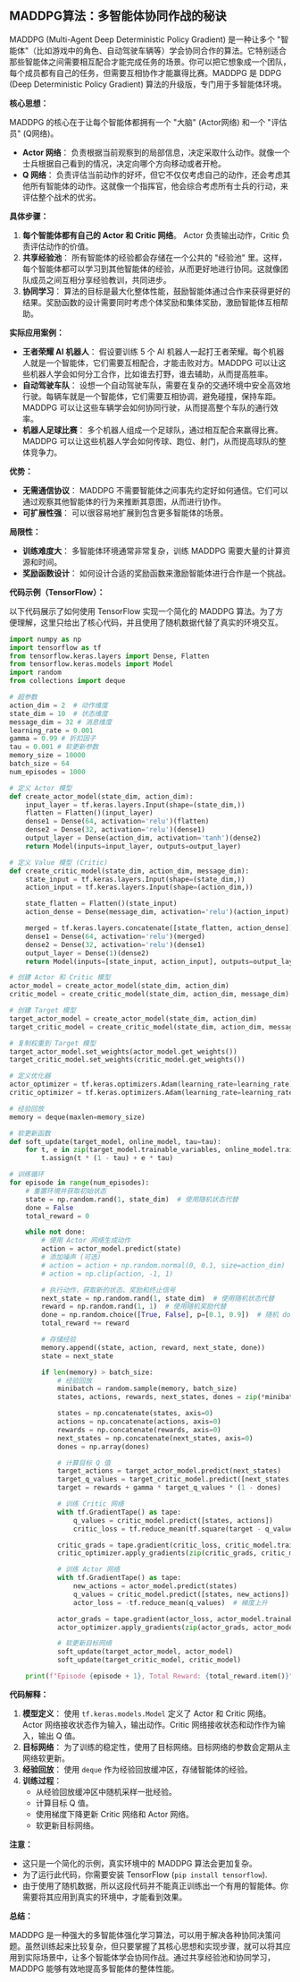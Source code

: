 ## MADDPG算法：多智能体协同作战的秘诀

MADDPG (Multi-Agent Deep Deterministic Policy Gradient) 是一种让多个 "智能体"（比如游戏中的角色、自动驾驶车辆等）学会协同合作的算法。它特别适合那些智能体之间需要相互配合才能完成任务的场景。你可以把它想象成一个团队，每个成员都有自己的任务，但需要互相协作才能赢得比赛。MADDPG 是 DDPG (Deep Deterministic Policy Gradient) 算法的升级版，专门用于多智能体环境。

**核心思想：**

MADDPG 的核心在于让每个智能体都拥有一个 "大脑" (Actor网络) 和一个 "评估员" (Q网络)。

*   **Actor 网络**： 负责根据当前观察到的局部信息，决定采取什么动作。就像一个士兵根据自己看到的情况，决定向哪个方向移动或者开枪。
*   **Q 网络**： 负责评估当前动作的好坏，但它不仅仅考虑自己的动作，还会考虑其他所有智能体的动作。这就像一个指挥官，他会综合考虑所有士兵的行动，来评估整个战术的优劣。

**具体步骤：**

1.  **每个智能体都有自己的 Actor 和 Critic 网络**。 Actor 负责输出动作，Critic 负责评估动作的价值。
2.  **共享经验池**： 所有智能体的经验都会存储在一个公共的 "经验池" 里。这样，每个智能体都可以学习到其他智能体的经验，从而更好地进行协同。这就像团队成员之间互相分享经验教训，共同进步。
3.  **协同学习**： 算法的目标是最大化整体性能，鼓励智能体通过合作来获得更好的结果。奖励函数的设计需要同时考虑个体奖励和集体奖励，激励智能体互相帮助。

**实际应用案例：**

*   **王者荣耀 AI 机器人**： 假设要训练 5 个 AI 机器人一起打王者荣耀。每个机器人就是一个智能体，它们需要互相配合，才能击败对方。MADDPG 可以让这些机器人学会如何分工合作，比如谁去打野，谁去辅助，从而提高胜率。
*   **自动驾驶车队**： 设想一个自动驾驶车队，需要在复杂的交通环境中安全高效地行驶。每辆车就是一个智能体，它们需要互相协调，避免碰撞，保持车距。MADDPG 可以让这些车辆学会如何协同行驶，从而提高整个车队的通行效率。
*   **机器人足球比赛**： 多个机器人组成一个足球队，通过相互配合来赢得比赛。MADDPG 可以让这些机器人学会如何传球、跑位、射门，从而提高球队的整体竞争力。

**优势：**

*   **无需通信协议**： MADDPG 不需要智能体之间事先约定好如何通信。它们可以通过观察其他智能体的行为来推断其意图，从而进行协作。
*   **可扩展性强**： 可以很容易地扩展到包含更多智能体的场景。

**局限性：**

*   **训练难度大**： 多智能体环境通常非常复杂，训练 MADDPG 需要大量的计算资源和时间。
*   **奖励函数设计**： 如何设计合适的奖励函数来激励智能体进行合作是一个挑战。

**代码示例（TensorFlow）：**

以下代码展示了如何使用 TensorFlow 实现一个简化的 MADDPG 算法。为了方便理解，这里只给出了核心代码，并且使用了随机数据代替了真实的环境交互。

```python
import numpy as np
import tensorflow as tf
from tensorflow.keras.layers import Dense, Flatten
from tensorflow.keras.models import Model
import random
from collections import deque

# 超参数
action_dim = 2  # 动作维度
state_dim = 10  # 状态维度
message_dim = 32 # 消息维度
learning_rate = 0.001
gamma = 0.99 # 折扣因子
tau = 0.001 # 软更新参数
memory_size = 10000
batch_size = 64
num_episodes = 1000

# 定义 Actor 模型
def create_actor_model(state_dim, action_dim):
    input_layer = tf.keras.layers.Input(shape=(state_dim,))
    flatten = Flatten()(input_layer)
    dense1 = Dense(64, activation='relu')(flatten)
    dense2 = Dense(32, activation='relu')(dense1)
    output_layer = Dense(action_dim, activation='tanh')(dense2)
    return Model(inputs=input_layer, outputs=output_layer)

# 定义 Value 模型 (Critic)
def create_critic_model(state_dim, action_dim, message_dim):
    state_input = tf.keras.layers.Input(shape=(state_dim,))
    action_input = tf.keras.layers.Input(shape=(action_dim,))

    state_flatten = Flatten()(state_input)
    action_dense = Dense(message_dim, activation='relu')(action_input)

    merged = tf.keras.layers.concatenate([state_flatten, action_dense])
    dense1 = Dense(64, activation='relu')(merged)
    dense2 = Dense(32, activation='relu')(dense1)
    output_layer = Dense(1)(dense2)
    return Model(inputs=[state_input, action_input], outputs=output_layer)

# 创建 Actor 和 Critic 模型
actor_model = create_actor_model(state_dim, action_dim)
critic_model = create_critic_model(state_dim, action_dim, message_dim)

# 创建 Target 模型
target_actor_model = create_actor_model(state_dim, action_dim)
target_critic_model = create_critic_model(state_dim, action_dim, message_dim)

# 复制权重到 Target 模型
target_actor_model.set_weights(actor_model.get_weights())
target_critic_model.set_weights(critic_model.get_weights())

# 定义优化器
actor_optimizer = tf.keras.optimizers.Adam(learning_rate=learning_rate)
critic_optimizer = tf.keras.optimizers.Adam(learning_rate=learning_rate)

# 经验回放
memory = deque(maxlen=memory_size)

# 软更新函数
def soft_update(target_model, online_model, tau=tau):
    for t, e in zip(target_model.trainable_variables, online_model.trainable_variables):
        t.assign(t * (1 - tau) + e * tau)

# 训练循环
for episode in range(num_episodes):
    # 重置环境并获取初始状态
    state = np.random.rand(1, state_dim)  # 使用随机状态代替
    done = False
    total_reward = 0

    while not done:
        # 使用 Actor 网络生成动作
        action = actor_model.predict(state)
        # 添加噪声 (可选)
        # action = action + np.random.normal(0, 0.1, size=action_dim)
        # action = np.clip(action, -1, 1)

        # 执行动作，获取新的状态、奖励和终止信号
        next_state = np.random.rand(1, state_dim)  # 使用随机状态代替
        reward = np.random.rand(1, 1)  # 使用随机奖励代替
        done = np.random.choice([True, False], p=[0.1, 0.9])  # 随机 done 值
        total_reward += reward

        # 存储经验
        memory.append((state, action, reward, next_state, done))
        state = next_state

        if len(memory) > batch_size:
            # 经验回放
            minibatch = random.sample(memory, batch_size)
            states, actions, rewards, next_states, dones = zip(*minibatch)

            states = np.concatenate(states, axis=0)
            actions = np.concatenate(actions, axis=0)
            rewards = np.concatenate(rewards, axis=0)
            next_states = np.concatenate(next_states, axis=0)
            dones = np.array(dones)

            # 计算目标 Q 值
            target_actions = target_actor_model.predict(next_states)
            target_q_values = target_critic_model.predict([next_states, target_actions])
            target = rewards + gamma * target_q_values * (1 - dones)

            # 训练 Critic 网络
            with tf.GradientTape() as tape:
                q_values = critic_model.predict([states, actions])
                critic_loss = tf.reduce_mean(tf.square(target - q_values))

            critic_grads = tape.gradient(critic_loss, critic_model.trainable_variables)
            critic_optimizer.apply_gradients(zip(critic_grads, critic_model.trainable_variables))

            # 训练 Actor 网络
            with tf.GradientTape() as tape:
                new_actions = actor_model.predict(states)
                q_values = critic_model.predict([states, new_actions])
                actor_loss = -tf.reduce_mean(q_values)  # 梯度上升

            actor_grads = tape.gradient(actor_loss, actor_model.trainable_variables)
            actor_optimizer.apply_gradients(zip(actor_grads, actor_model.trainable_variables))

            # 软更新目标网络
            soft_update(target_actor_model, actor_model)
            soft_update(target_critic_model, critic_model)

    print(f"Episode {episode + 1}, Total Reward: {total_reward.item()}")
```

**代码解释：**

1.  **模型定义**： 使用 `tf.keras.models.Model` 定义了 Actor 和 Critic 网络。Actor 网络接收状态作为输入，输出动作。Critic 网络接收状态和动作作为输入，输出 Q 值。
2.  **目标网络**： 为了训练的稳定性，使用了目标网络。目标网络的参数会定期从主网络软更新。
3.  **经验回放**： 使用 `deque` 作为经验回放缓冲区，存储智能体的经验。
4.  **训练过程**：
    *   从经验回放缓冲区中随机采样一批经验。
    *   计算目标 Q 值。
    *   使用梯度下降更新 Critic 网络和 Actor 网络。
    *   软更新目标网络。

**注意：**

*   这只是一个简化的示例，真实环境中的 MADDPG 算法会更加复杂。
*   为了运行此代码，你需要安装 TensorFlow (`pip install tensorflow`).
*   由于使用了随机数据，所以这段代码并不能真正训练出一个有用的智能体。你需要将其应用到真实的环境中，才能看到效果。

**总结：**

MADDPG 是一种强大的多智能体强化学习算法，可以用于解决各种协同决策问题。虽然训练起来比较复杂，但只要掌握了其核心思想和实现步骤，就可以将其应用到实际场景中，让多个智能体学会协同作战。通过共享经验池和协同学习，MADDPG 能够有效地提高多智能体的整体性能。